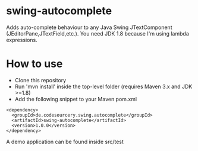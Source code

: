 # swing-autocomplete

Adds auto-complete behaviour to any Java Swing JTextComponent (JEditorPane,JTextField,etc.). You need JDK 1.8 because I'm using lambda expressions.

# How to use

- Clone this repository
- Run 'mvn install' inside the top-level folder (requires Maven 3.x and JDK >=1.8)
- Add the following snippet to your Maven pom.xml
```
<dependency>
  <groupId>de.codesourcery.swing.autocomplete</groupId>
  <artifactId>swing-autocomplete</artifactId>
  <version>1.0.0</version>
</dependency>
```

A demo application can be found inside src/test
